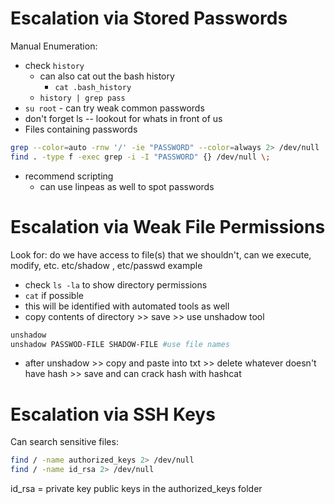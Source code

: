 # Escalation via Stored Passwords
Manual Enumeration:
- check `history`
	- can also cat out the bash history
		- `cat .bash_history`
	- `history | grep pass`
- `su root` - can try weak common passwords
- don't forget ls -- lookout for whats in front of us 
- Files containing passwords
```bash
grep --color=auto -rnw '/' -ie "PASSWORD" --color=always 2> /dev/null
find . -type f -exec grep -i -I "PASSWORD" {} /dev/null \;
```
- recommend scripting
	- can use linpeas as well to spot passwords

# Escalation via Weak File Permissions
Look for: do we have access to file(s) that we shouldn't, can we execute, modify, etc.
etc/shadow , etc/passwd example
- check `ls -la` to show directory permissions
- `cat` if possible
- this will be identified with automated tools as well
- copy contents of directory >> save >> use unshadow tool
```bash
unshadow
unshadow PASSWOD-FILE SHADOW-FILE #use file names
```
- after unshadow >> copy and paste into txt >> delete whatever doesn't have hash >> save and can crack hash with hashcat

# Escalation via SSH Keys
Can search sensitive files:
```bash
find / -name authorized_keys 2> /dev/null
find / -name id_rsa 2> /dev/null
```
id_rsa = private key
public keys in the authorized_keys folder

